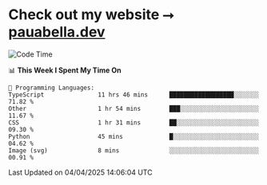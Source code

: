 # Check out my website ⭢ [pauabella.dev](https://pauabella.dev)

<!--START_SECTION:waka-->
![Code Time](http://img.shields.io/badge/Code%20Time-4%2C289%20hrs%2011%20mins-blue)

📊 **This Week I Spent My Time On** 

```text
💬 Programming Languages: 
TypeScript               11 hrs 46 mins      ██████████████████░░░░░░░   71.82 % 
Other                    1 hr 54 mins        ███░░░░░░░░░░░░░░░░░░░░░░   11.67 % 
CSS                      1 hr 31 mins        ██░░░░░░░░░░░░░░░░░░░░░░░   09.30 % 
Python                   45 mins             █░░░░░░░░░░░░░░░░░░░░░░░░   04.62 % 
Image (svg)              8 mins              ░░░░░░░░░░░░░░░░░░░░░░░░░   00.91 % 
```


 Last Updated on 04/04/2025 14:06:04 UTC
<!--END_SECTION:waka-->
